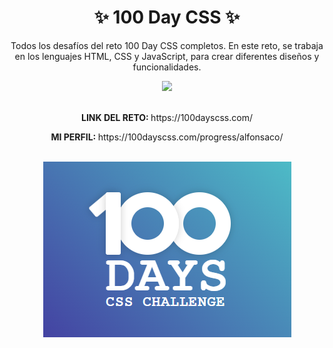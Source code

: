 <h1 align="center">✨ 100 Day CSS ✨</h1>
<p align="center">Todos los desafíos del reto 100 Day CSS completos. En este reto, se trabaja en los lenguajes HTML, CSS y JavaScript, para crear diferentes diseños y funcionalidades.</p>
<div align="center">
  <img src="https://skillicons.dev/icons?i=html,css,js" />  
</div>

<br>
<p align="center"><b>LINK DEL RETO: </b>https://100dayscss.com/</p>
<p align="center"><b>MI PERFIL: </b>https://100dayscss.com/progress/alfonsaco/</p>
<br>
<div align="center">
  <img src="https://github.com/alfonsaco/100DaysCSS/blob/main/100DayCSS.PNG" alt="100DayCSS" />
</div>

